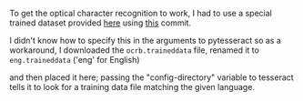 To get the optical character recognition to work, I had to use a special trained dataset provided 
[here](https://github.com/Shreeshrii/tessdata_ocrb/blob/master/ocrb.traineddata) using [this](https://github.com/Shreeshrii/tessdata_ocrb/commit/9135a9e9db502db1b3e983da39bc21ba83bbab47) commit.

I didn't know how to specify this in the arguments to pytesseract so as a workaround, 
I downloaded the `ocrb.traineddata` file, renamed it to `eng.traineddata` ('eng' for English)

and then placed it here; passing the "config-directory" variable to tesseract tells it to look 
for a training data file matching the given language.